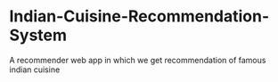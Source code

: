 # Indian-Cuisine-Recommendation-System
A recommender web app in which we get recommendation of famous indian cuisine
